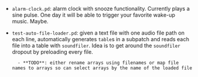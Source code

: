 - `alarm-clock.pd`: alarm clock with snooze functionality.
Currently plays a sine pulse.
One day it will be able to trigger your favorite wake-up music.
Maybe.

- `test-auto-file-loader.pd`: given a text file with one audio file path on each line, automatically generates `table`s in a subpatch and reads each file into a table with `soundfiler`.
Idea is to get around the `soundfiler` dropout by preloading every file.
		
		- **TODO**: either rename arrays using filenames or map file names to arrays so can select arrays by the name of the loaded file
